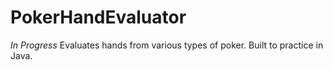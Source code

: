 # PokerHandEvaluator
*In Progress* Evaluates hands from various types of poker. Built to practice in Java. 
